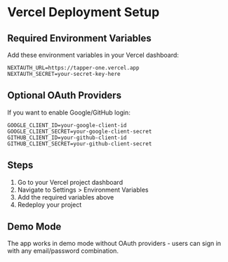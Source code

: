 # Vercel Deployment Setup

## Required Environment Variables

Add these environment variables in your Vercel dashboard:

```
NEXTAUTH_URL=https://tapper-one.vercel.app
NEXTAUTH_SECRET=your-secret-key-here
```

## Optional OAuth Providers

If you want to enable Google/GitHub login:

```
GOOGLE_CLIENT_ID=your-google-client-id
GOOGLE_CLIENT_SECRET=your-google-client-secret
GITHUB_CLIENT_ID=your-github-client-id
GITHUB_CLIENT_SECRET=your-github-client-secret
```

## Steps

1. Go to your Vercel project dashboard
2. Navigate to Settings > Environment Variables
3. Add the required variables above
4. Redeploy your project

## Demo Mode

The app works in demo mode without OAuth providers - users can sign in with any email/password combination.
